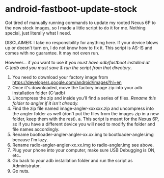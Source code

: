 # android-fastboot-update-stock
Got tired of manually running commands to update my rooted Nexus 6P to the new stock images, so I made a little script to do it for me. Nothing special, just literally what I need.

DISCLAIMER:
I take no responsibility for anything here. If your device blows up or doesn't turn on, I do not know how to fix it. This script is AS-IS and comes with no guarantee. It may not even run.

However... if you want to use it *you must have adb/fastboot installed at C:\adb and you must save & run the script from that directory*.

1. You need to download your factory image from https://developers.google.com/android/images?hl=en
2. Once it's downloaded, move the factory image zip into your adb installation folder (C:\adb)
3. Uncompress the zip and inside you'll find a series of files. *Rename this folder to angler if it isn't already.*
4. Find the zip file named image-angler-xxxxxx.zip and uncompress into the angler folder as well (don't put the files from the images zip in a new folder, keep them with the rest).
a. This script is meant for the Nexus 6P, so if you have a different device you will need to modify the folder and file names accordingly.
4. Rename bootloader-angler-angler-xx.xx.img to bootloader-angler.img because I'm lazy.
5. Rename radio-angler-angler-xx.xx.img to radio-angler.img see above.
6. Plug your phone into your computer, make sure USB Debugging is ON, etc..
6. Go back to your adb installation folder and run the script as Administrator.
7. Go nuts.
